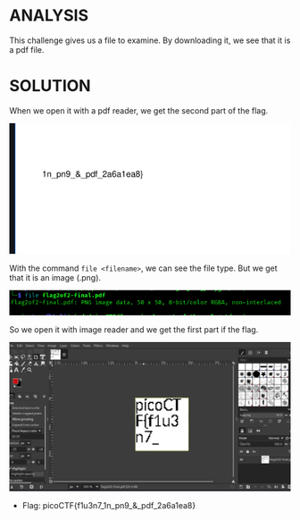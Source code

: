 # ANALYSIS
This challenge gives us a file to examine. By downloading it, we see that it is a pdf file.  
  

# SOLUTION
When we open it with a pdf reader, we get the second part of the flag.  
  


![](assets/solve1.png)  
  

With the command `file <filename>`, we can see the file type. But we get that it is an image (.png).  
  


![](assets/solve2.png)  
  

So we open it with image reader and we get the first part if the flag.  
  

![](assets/solve3.png)  
  


* Flag: picoCTF{f1u3n7_1n_pn9_&\_pdf_2a6a1ea8}
